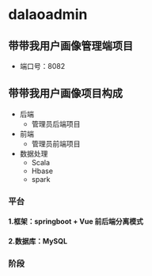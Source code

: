 # dalaoadmin

## 带带我用户画像管理端项目
   - 端口号：8082
   
## 带带我用户画像项目构成
- 后端
    - 管理员后端项目
- 前端
    - 管理员前端项目
- 数据处理
    - Scala
    - Hbase
    - spark


### 平台
#### 1.框架：springboot + Vue 前后端分离模式
#### 2.数据库：MySQL

### 阶段 
